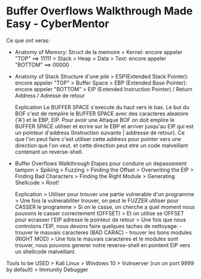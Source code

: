 # Buffer Overflows Walkthrough Made Easy - CyberMentor

Ce que ont veras: 
- Anatomy of Memory:
	Struct de la memoire
		> Kernel: encore appeler "TOP" ==> 11111
		> Stack
		> Heap
		> Data
		> Text: encore appeler "BOTTOM" ==> 00000


- Anatomy of Stack
	Structure d'une pile
		> ESP(Extended Stack Pointer): encore appeler "TOP"
		> Buffer Space
		> EBP (Extended Base Pointer): encore appeler "BOTTOM"
		> EIP (Extended Instruction Pointer) / Return Address / Adresse de retour

	Explication
		Le BUFFER SPACE s'execute du haut vers le bas.
		Le but du BOF c'est de remplire le BUFFER SPACE avec des caracteres aleatoire ('A') et le EBP, EIP.
		Pour avoir une Attaque BOF on doit emplire le BUFFER SPACE utiliser et ecrire sur le EBP et arriver jusqu'au EIP qui est un pointeur d'address (Instruction suivante | addresse de retour). Ce que l'on peut faire c'est utiliser cette address pour pointer vers une direction que l'on veut. et cette direction peut etre un code malveillant contenant un reverse-shell.


- Buffer Overflows Walkthrough
	Etapes pour conduire un depassement tampon
		> Spiking
		> Fuzzing
		> Finding the Offset
		> Overwriting the EIP
		> Finding Bad Characters
		> Finding the Right Module
		> Generating Shellcode
		> Root!

	Explication
		> Utiliser pour trouver une partie vulnerable d'un programme
		> Une fois la vulnerabiliter trouver, on peut le FUZZER utiliser pour CASSER le programme
		> Si on le casse, on cherche a quel moment nous pouvons le casser correctement (OFFSET)
		> Et on utilise se OFFSET pour ecrasser l'EIP adresse le pointeur de retour
		> Une fois que nous controlons l'EIP, nous devons faire quelques taches de nettoyage:
			- trouver le mauvais caracteres (BAD CARAC)
			- trouver les bons modules (RIGHT MOD)
		> Une fois le mauvais caracteres et le modules sont trouver, nous pouvons generer notre reverse-shell en pointent EIP vers un shellcode malveillant.

Tools to be USED
	>  Kali Linux
	>  Windows 10
	>  Vulnserver (run on port 9999 by default)
	>  Immunity Debugger
